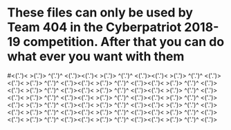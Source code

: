 # These files can only be used by Team 404 in the Cyberpatriot 2018-19 competition. After that you can do what ever you want with them

#<('.')< >('.')> ^('.')^ <('.')><('.')< >('.')> ^('.')^ <('.')><('.')< >('.')> ^('.')^ <('.')><('.')< >('.')> ^('.')^ <('.')><('.')< >('.')> ^('.')^ <('.')><('.')< >('.')> ^('.')^ <('.')><('.')< >('.')> ^('.')^ <('.')><('.')< >('.')> ^('.')^ <('.')><('.')< >('.')> ^('.')^ <('.')><('.')< >('.')> ^('.')^ <('.')><('.')< >('.')> ^('.')^ <('.')><('.')< >('.')> ^('.')^ <('.')><('.')< >('.')> ^('.')^ <('.')><('.')< >('.')> ^('.')^ <('.')><('.')< >('.')> ^('.')^ <('.')><('.')< >('.')> ^('.')^ <('.')><('.')< >('.')> ^('.')^ <('.')><('.')< >('.')> ^('.')^ <('.')><('.')< >('.')> ^('.')^ <('.')><('.')< >('.')> ^('.')^ <('.')><('.')< >('.')> ^('.')^ <('.')>
